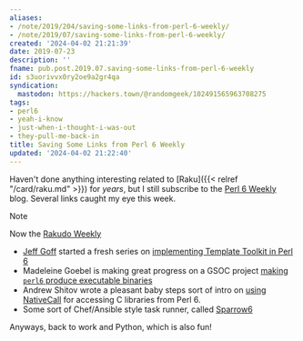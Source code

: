 ```yaml
---
aliases:
- /note/2019/204/saving-some-links-from-perl-6-weekly/
- /note/2019/07/saving-some-links-from-perl-6-weekly/
created: '2024-04-02 21:21:39'
date: 2019-07-23
description: ''
fname: pub.post.2019.07.saving-some-links-from-perl-6-weekly
id: s3uorivvx0ry2oe9a2gr4qa
syndication:
  mastodon: https://hackers.town/@randomgeek/102491565963708275
tags:
- perl6
- yeah-i-know
- just-when-i-thought-i-was-out
- they-pull-me-back-in
title: Saving Some Links from Perl 6 Weekly
updated: '2024-04-02 21:22:40'
---
```


Haven't done anything interesting related to [Raku]({{< relref "/card/raku.md" >}}) for _years_, but I still subscribe to the [Perl 6 Weekly](https://p6weekly.wordpress.com/) blog. Several links caught my eye this week.


> [!NOTE] 
> Now the [Rakudo Weekly](https://rakudoweekly.blog)

* [Jeff Goff](https://twitter.com/DrForr) started a fresh series on [implementing Template Toolkit in Perl 6](http://theperlfisher.com/index.php/2019/07/18/templates-and-a-clean-start/)
* Madeleine Goebel is making great progress on a GSOC project [making `perl6` produce executable binaries](https://yakshavingcream.blogspot.com/2019/07/flags-and-syscalls-and-modules-oh-my.html)
* Andrew Shitov wrote a pleasant baby steps sort of intro on [using NativeCall](https://perl6.online/2019/07/17/108-basic-use-of-nativecall/) for accessing C libraries from Perl 6.
* Some sort of Chef/Ansible style task runner, called [Sparrow6](https://github.com/melezhik/Sparrow6)

Anyways, back to work and Python, which is also fun!